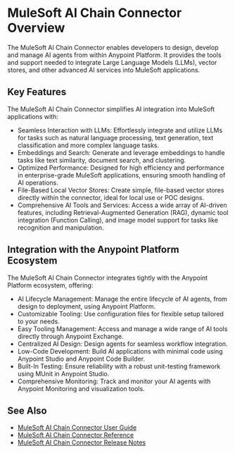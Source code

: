 # MuleSoft AI Chain Connector Overview

The MuleSoft AI Chain Connector enables developers to design, develop and manage AI agents from within Anypoint Platform. It provides the tools and support needed to integrate Large Language Models (LLMs), vector stores, and other advanced AI services into MuleSoft applications.

## Key Features

The MuleSoft AI Chain Connector simplifies AI integration into MuleSoft applications with:

- Seamless Interaction with LLMs: Effortlessly integrate and utilize LLMs for tasks such as natural language processing, text generation, text classification and more complex language tasks.
- Embeddings and Search: Generate and leverage embeddings to handle tasks like text similarity, document search, and clustering.
- Optimized Performance: Designed for high efficiency and performance in enterprise-grade MuleSoft applications, ensuring smooth handling of AI operations.
- File-Based Local Vector Stores: Create simple, file-based vector stores directly within the connector, ideal for local use or POC designs. 
- Comprehensive AI Tools and Services: Access a wide array of AI-driven features, including Retrieval-Augmented Generation (RAG), dynamic tool integration (Function Calling), and image model support for tasks like recognition and manipulation.

## Integration with the Anypoint Platform Ecosystem

The MuleSoft AI Chain Connector integrates tightly with the Anypoint Platform ecosystem, offering:

- AI Lifecycle Management: Manage the entire lifecycle of AI agents, from design to deployment, using Anypoint Platform.
- Customizable Tooling: Use configuration files for flexible setup tailored to your needs. 
- Easy Tooling Management: Access and manage a wide range of AI tools directly through Anypoint Exchange.
- Centralized AI Design: Design agents for seamless workflow integration.
- Low-Code Development: Build AI applications with minimal code using Anypoint Studio and Anypoint Code Builder.
- Built-In Testing: Ensure reliability with a robust unit-testing framework using MUnit in Anypoint Studio.
- Comprehensive Monitoring: Track and monitor your AI agents with Anypoint Monitoring and visualization tools.

## See Also

- [MuleSoft AI Chain Connector User Guide](https://docs.mulesoft.com/connectors/mulesoft-ai-chain-connector/latest)
- [MuleSoft AI Chain Connector Reference](https://docs.mulesoft.com/connectors/mulesoft-ai-chain-connector/mulesoft-ai-chain-connector-reference)
- [MuleSoft AI Chain Connector Release Notes](https://docs.mulesoft.com/release-notes/connector/mulesoft-ai-chain-connector-release-notes-mule-4)